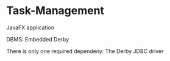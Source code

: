 # Task-Management

JavaFX application

DBMS: Embedded Derby

There is only one required dependeny: The Derby JDBC driver
